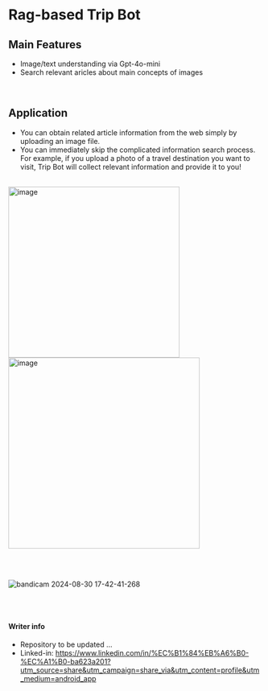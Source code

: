 # Rag-based Trip Bot

## Main Features
- Image/text understanding via Gpt-4o-mini 
- Search relevant aricles about main concepts of images  

<br/>
 
## Application
- You can obtain related article information from the web simply by uploading an image file.
- You can immediately skip the complicated information search process. For example, if you upload a photo of a travel destination you want to visit, Trip Bot will collect relevant information and provide it to you! 

<br/>

<img src=https://github.com/user-attachments/assets/4ecb7e86-1d5c-4516-948d-71bf28926713 alt='image' width=340/>
<img src=https://github.com/user-attachments/assets/9b49e1f3-f072-4139-9a17-bace2c0b6b77 alt='image' width=380/>

<br/><br/>


![bandicam 2024-08-30 17-42-41-268](https://github.com/user-attachments/assets/832aef31-6434-4015-aa36-bd297bbe5b55)






<br/><br/>

#### Writer info
- Repository to be updated ...
- Linked-in:  https://www.linkedin.com/in/%EC%B1%84%EB%A6%B0-%EC%A1%B0-ba623a201?utm_source=share&utm_campaign=share_via&utm_content=profile&utm_medium=android_app 




